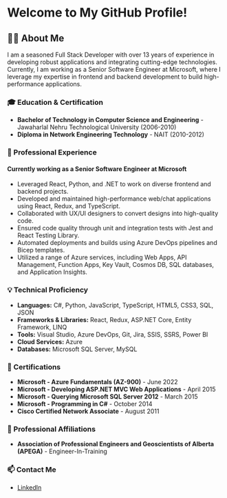 # Welcome to My GitHub Profile!

## 👨‍💻 About Me

I am a seasoned Full Stack Developer with over 13 years of experience in developing robust applications and integrating cutting-edge technologies. Currently, I am working as a Senior Software Engineer at Microsoft, where I leverage my expertise in frontend and backend development to build high-performance applications.

### 🎓 Education & Certification
- **Bachelor of Technology in Computer Science and Engineering** - Jawaharlal Nehru Technological University (2006-2010)
- **Diploma in Network Engineering Technology** - NAIT (2010-2012)

### 🏢 Professional Experience

#### **Currently working as a Senior Software Engineer at Microsoft**
- Leveraged React, Python, and .NET to work on diverse frontend and backend projects.
- Developed and maintained high-performance web/chat applications using React, Redux, and TypeScript.
- Collaborated with UX/UI designers to convert designs into high-quality code.
- Ensured code quality through unit and integration tests with Jest and React Testing Library.
- Automated deployments and builds using Azure DevOps pipelines and Bicep templates.
- Utilized a range of Azure services, including Web Apps, API Management, Function Apps, Key Vault, Cosmos DB, SQL databases, and Application Insights.

### 💡 Technical Proficiency
- **Languages:** C#, Python, JavaScript, TypeScript, HTML5, CSS3, SQL, JSON
- **Frameworks & Libraries:** React, Redux, ASP.NET Core, Entity Framework, LINQ
- **Tools:** Visual Studio, Azure DevOps, Git, Jira, SSIS, SSRS, Power BI
- **Cloud Services:** Azure
- **Databases:** Microsoft SQL Server, MySQL

### 🌟 Certifications
- **Microsoft - Azure Fundamentals (AZ-900)** - June 2022
- **Microsoft - Developing ASP.NET MVC Web Applications** - April 2015
- **Microsoft - Querying Microsoft SQL Server 2012** - March 2015
- **Microsoft - Programming in C#** - October 2014
- **Cisco Certified Network Associate** - August 2011

### 📜 Professional Affiliations
- **Association of Professional Engineers and Geoscientists of Alberta (APEGA)** - Engineer-In-Training

### 📫 Contact Me
- [LinkedIn](https://linkedin.com/in/rakesh-chevuru-8382a78b)
